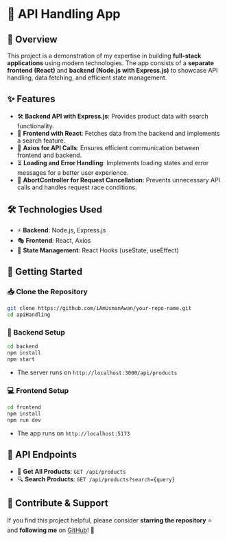 # 🚀 API Handling App

## 🌟 Overview
This project is a demonstration of my expertise in building **full-stack applications** using modern technologies. The app consists of a **separate frontend (React)** and **backend (Node.js with Express.js)** to showcase API handling, data fetching, and efficient state management. 

## ✨ Features
- 🛠️ **Backend API with Express.js**: Provides product data with search functionality.
- 🎨 **Frontend with React**: Fetches data from the backend and implements a search feature.
- 🔗 **Axios for API Calls**: Ensures efficient communication between frontend and backend.
- ⏳ **Loading and Error Handling**: Implements loading states and error messages for a better user experience.
- 🚦 **AbortController for Request Cancellation**: Prevents unnecessary API calls and handles request race conditions.

## 🛠️ Technologies Used
- ⚡ **Backend**: Node.js, Express.js
- 🎭 **Frontend**: React, Axios
- 🔄 **State Management**: React Hooks (useState, useEffect)

## 🏁 Getting Started
### 📥 Clone the Repository
```sh
git clone https://github.com/iAmUsmanAwan/your-repo-name.git
cd apiHandling
```

### 🔧 Backend Setup
```sh
cd backend
npm install
npm start
```
- The server runs on `http://localhost:3000/api/products`

### 💻 Frontend Setup
```sh
cd frontend
npm install
npm run dev
```
- The app runs on `http://localhost:5173`

## 📌 API Endpoints
- 📜 **Get All Products**: `GET /api/products`
- 🔍 **Search Products**: `GET /api/products?search={query}`

## 🤝 Contribute & Support
If you find this project helpful, please consider **starring the repository** ⭐ and **following me** on [GitHub](https://github.com/iAmUsmanAwan)! 🚀
